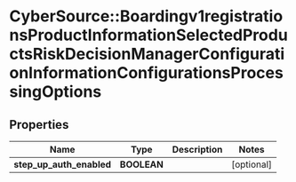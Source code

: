 # CyberSource::Boardingv1registrationsProductInformationSelectedProductsRiskDecisionManagerConfigurationInformationConfigurationsProcessingOptions

## Properties
Name | Type | Description | Notes
------------ | ------------- | ------------- | -------------
**step_up_auth_enabled** | **BOOLEAN** |  | [optional] 


